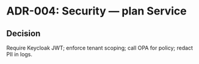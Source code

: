 # ADR-004: Security — plan Service
## Decision
Require Keycloak JWT; enforce tenant scoping; call OPA for policy; redact PII in logs.
